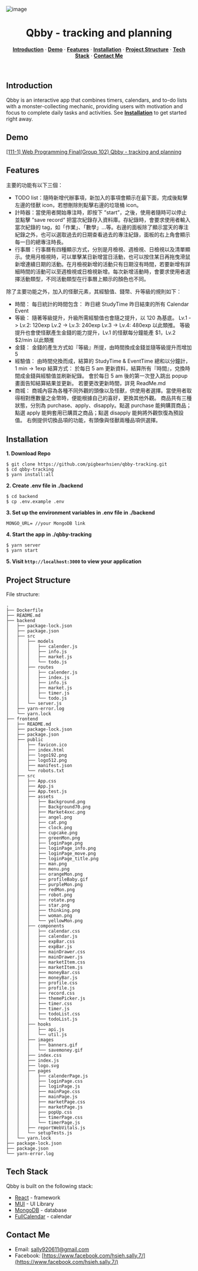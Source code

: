 ![image](https://github.com/pigbearhsien/qbby-tracking/blob/main/frontend/src/assets/screenshot.png)

<h1 align="center">Qbby - tracking and planning</h1>
<p align="center">
  <a href="#introduction"><strong>Introduction</strong></a> ·
  <a href="#demo"><strong>Demo</strong></a> ·
  <a href="#features"><strong>Features</strong></a> ·
  <a href="#installation"><strong>Installation</strong></a> ·
  <a href="#project-structure"><strong>Project Structure</strong></a> ·
  <a href="#tech-stack"><strong>Tech Stack</strong></a> ·
  <a href="#contact-me"><strong>Contact Me</strong></a> 
</p>
<br/>

## **Introduction**

Qbby is an interactive app that combines timers, calendars, and to-do lists with a monster-collecting mechanic, providing users with motivation and focus to complete daily tasks and activities. See <a href="#installation"><strong>Installation</strong></a> to get started right away.

## Demo

[[111-1] Web Programming Final(Group 102) Qbby - tracking and planning](https://youtu.be/LOhZrFLTvCY)

## Features

主要的功能有以下三個：

- TODO list：隨時新增代辦事項，新加入的事項會顯示在最下面，完成後點擊左邊的怪獸 icon，若想刪除則點擊右邊的垃圾桶 icon。
- 計時器：當使用者開始專注時，即按下 ”start”，之後，使用者隨時可以停止並點擊 ”save record“ 把當次紀錄存入資料庫。存紀錄時，會要求使用者輸入當次紀錄的 tag，如「作業」、「數學」...等。右邊的面板除了顯示當天的專注紀錄之外，也可以選取過去的日期查看過去的專注紀錄，面板的右上角會顯示每一日的總專注時長。
- 行事曆：行事曆有四種顯示方式，分別是月檢視、週檢視、日檢視以及清單顯示。使用月檢視時，可以單擊某日新增當日活動，也可以按住某日再拖曳滑鼠新增連續日期的活動。在月檢視新增的活動只有日期沒有時間，若要新增有詳細時間的活動可以至週檢視或日檢視新增。每次新增活動時，會要求使用者選擇活動類型，不同活動類型在行事曆上顯示的顏色也不同。

除了主要功能之外，加入的怪獸元素，其經驗值、錢幣、升等級的規則如下：

- 時間： 每日統計的時間包含： 昨日總 StudyTime 昨日結束的所有 Calendar Event
- 等級： 隨著等級提升，升級所需經驗值也會隨之提升，以 120 為基底。 Lv.1 -> Lv.2: 120exp Lv.2 -> Lv.3: 240exp Lv.3 -> Lv.4: 480exp 以此類推。 等級提升也會使怪獸產生金錢的能力提升，Lv.1 的怪獸每分鐘能產 $1，Lv.2 $2/min 以此類推
- 金錢： 金錢的產生方式如『等級』所提，由時間換成金錢並隨等級提升而增加 5
- 經驗值： 由時間兌換而成，結算的 StudyTime & EventTime 總和以分鐘計，1 min -> 1exp 結算方式： 於每日 5 am 更新資料，結算所有『時間』，兌換時間成金錢與經驗值並刷新紀錄。 會於每日 5 am 後的第一次登入跳出 popup 畫面告知結算結果並更新。 若要更改更新時間，詳見 ReadMe.md
- 商城： 商城內容為各種不同外觀的頭像以及怪獸，供使用者選擇。當使用者取得相對應數量之金幣時，便能根據自己的喜好，更換其他外觀。 商品共有三種狀態，分別為 purchase、apply、disapply。點選 purchase 能夠購買商品；點選 apply 能夠套用已購買之商品；點選 disapply 能夠將外觀恢復為預設值。 右側提供切換品項的功能，有頭像與怪獸兩種品項供選擇。

## Installation

**1. Download Repo**

```
$ git clone https://github.com/pigbearhsien/qbby-tracking.git
$ cd qbby-tracking
$ yarn install:all
```

**2. Create .env file in ./backend**

```
$ cd backend
$ cp .env.example .env
```

**3. Set up the environment variables in .env file in ./backend**

```
MONGO_URL= //your MongoDB link
```

**4. Start the app** **in ./qbby-tracking**

```
$ yarn server
$ yarn start
```

**5. Visit `http://localhost:3000` to view your application**

## Project Structure

File structure:

```
.
├── Dockerfile
├── README.md
├── backend
│   ├── package-lock.json
│   ├── package.json
│   ├── src
│   │   ├── models
│   │   │   ├── calender.js
│   │   │   ├── info.js
│   │   │   ├── market.js
│   │   │   └── todo.js
│   │   ├── routes
│   │   │   ├── calender.js
│   │   │   ├── index.js
│   │   │   ├── info.js
│   │   │   ├── market.js
│   │   │   ├── timer.js
│   │   │   └── todo.js
│   │   └── server.js
│   ├── yarn-error.log
│   └── yarn.lock
├── frontend
│   ├── README.md
│   ├── package-lock.json
│   ├── package.json
│   ├── public
│   │   ├── favicon.ico
│   │   ├── index.html
│   │   ├── logo192.png
│   │   ├── logo512.png
│   │   ├── manifest.json
│   │   └── robots.txt
│   ├── src
│   │   ├── App.css
│   │   ├── App.js
│   │   ├── App.test.js
│   │   ├── assets
│   │   │   ├── Background.png
│   │   │   ├── Background70.png
│   │   │   ├── Market4xxc.png
│   │   │   ├── angel.png
│   │   │   ├── cat.png
│   │   │   ├── clock.png
│   │   │   ├── cupcake.png
│   │   │   ├── greenMon.png
│   │   │   ├── loginPage.png
│   │   │   ├── loginPage_info.png
│   │   │   ├── loginPage_move.png
│   │   │   ├── loginPage_title.png
│   │   │   ├── man.png
│   │   │   ├── menu.png
│   │   │   ├── orangeMon.png
│   │   │   ├── profileBaby.gif
│   │   │   ├── purpleMon.png
│   │   │   ├── redMon.png
│   │   │   ├── robot.png
│   │   │   ├── rotate.png
│   │   │   ├── star.png
│   │   │   ├── thinking.png
│   │   │   ├── woman.png
│   │   │   └── yellowMon.png
│   │   ├── components
│   │   │   ├── calendar.css
│   │   │   ├── calendar.js
│   │   │   ├── expBar.css
│   │   │   ├── expBar.js
│   │   │   ├── mainDrawer.css
│   │   │   ├── mainDrawer.js
│   │   │   ├── marketItem.css
│   │   │   ├── marketItem.js
│   │   │   ├── moneyBar.css
│   │   │   ├── moneyBar.js
│   │   │   ├── profile.css
│   │   │   ├── profile.js
│   │   │   ├── record.css
│   │   │   ├── themePicker.js
│   │   │   ├── timer.css
│   │   │   ├── timer.js
│   │   │   ├── todoList.css
│   │   │   └── todoList.js
│   │   ├── hooks
│   │   │   ├── api.js
│   │   │   └── util.js
│   │   ├── images
│   │   │   ├── banners.gif
│   │   │   └── savemoney.gif
│   │   ├── index.css
│   │   ├── index.js
│   │   ├── logo.svg
│   │   ├── pages
│   │   │   ├── calenderPage.js
│   │   │   ├── loginPage.css
│   │   │   ├── loginPage.js
│   │   │   ├── mainPage.css
│   │   │   ├── mainPage.js
│   │   │   ├── marketPage.css
│   │   │   ├── marketPage.js
│   │   │   ├── popUp.css
│   │   │   ├── timerPage.css
│   │   │   └── timerPage.js
│   │   ├── reportWebVitals.js
│   │   └── setupTests.js
│   └── yarn.lock
├── package-lock.json
├── package.json
└── yarn-error.log
```

## Tech Stack

Qbby is built on the following stack:

- [React](https://react.dev/) - framework
- [MUI](https://mui.com/) - UI Library
- [MongoDB](https://www.mongodb.com) - database
- [FullCalendar](https://fullcalendar.io/) - calendar

## Contact Me

- Email: sally920611@gmail.com
- Facebook: [https://www.facebook.com/hsieh.sally.7/](https://www.facebook.com/hsieh.sally.7/)
